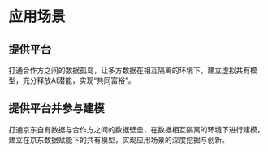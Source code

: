 # 应用场景 #
## 提供平台 ##
打通合作方之间的数据孤岛，让多方数据在相互隔离的环境下，建立虚拟共有模型，充分释放AI潜能，实现“共同富裕”。
## 提供平台并参与建模 ##
打通京东自有数据与合作方之间的数据壁垒，在数据相互隔离的环境下进行建模，建立在京东数据赋能下的共有模型，实现应用场景的深度挖掘与创新。
